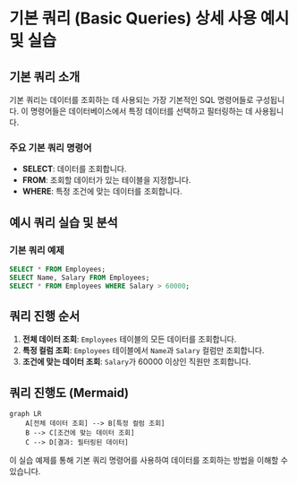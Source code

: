 
# 기본 쿼리 (Basic Queries) 상세 사용 예시 및 실습

## 기본 쿼리 소개

기본 쿼리는 데이터를 조회하는 데 사용되는 가장 기본적인 SQL 명령어들로 구성됩니다. 이 명령어들은 데이터베이스에서 특정 데이터를 선택하고 필터링하는 데 사용됩니다.

### 주요 기본 쿼리 명령어

- **SELECT**: 데이터를 조회합니다.
- **FROM**: 조회할 데이터가 있는 테이블을 지정합니다.
- **WHERE**: 특정 조건에 맞는 데이터를 조회합니다.

## 예시 쿼리 실습 및 분석

### 기본 쿼리 예제
```sql
SELECT * FROM Employees;
SELECT Name, Salary FROM Employees;
SELECT * FROM Employees WHERE Salary > 60000;
```

## 쿼리 진행 순서

1. **전체 데이터 조회**: `Employees` 테이블의 모든 데이터를 조회합니다.
2. **특정 컬럼 조회**: `Employees` 테이블에서 `Name`과 `Salary` 컬럼만 조회합니다.
3. **조건에 맞는 데이터 조회**: `Salary`가 60000 이상인 직원만 조회합니다.

## 쿼리 진행도 (Mermaid)

```mermaid
graph LR
    A[전체 데이터 조회] --> B[특정 컬럼 조회]
    B --> C[조건에 맞는 데이터 조회]
    C --> D[결과: 필터링된 데이터]
```

이 실습 예제를 통해 기본 쿼리 명령어를 사용하여 데이터를 조회하는 방법을 이해할 수 있습니다.
